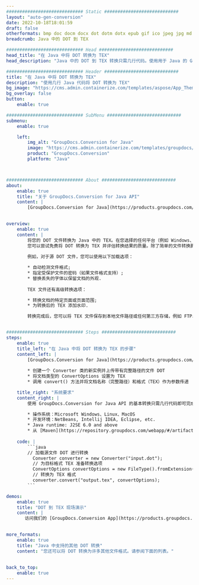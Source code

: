 ```yaml
---
############################# Static ############################
layout: "auto-gen-conversion"
date: 2022-10-18T18:01:59
draft: false
otherformats: bmp doc docm docx dot dotm dotx epub gif ico jpeg jpg md odt ott pdf png psd rtf tex tif tiff txt xps
breadcrumb: Java 中的 DOT 到 TEX

############################# Head ############################
head_title: "在 Java 中将 DOT 转换为 TEX"
head_description: "Java 中的 DOT 到 TEX 转换只需几行代码。使用用于 Java 的 GroupDocs 文档转换 API 转换 160 多种文件格式"

############################# Header ############################
title: "在 Java 中将 DOT 转换为 TEX"
description: "使用几行 Java 代码将 DOT 转换为 TEX"
bg_image: "https://cms.admin.containerize.com/templates/aspose/App_Themes/V3/images/bg/header1.png"
bg_overlay: false
button:
    enable: true

############################# SubMenu ############################
submenu:
    enable: true

    left:
        img_alt: "GroupDocs.Conversion for Java"
        image: "https://cms.admin.containerize.com/templates/groupdocs/images/product-logos/90x90-noborder/groupdocs-conversion-java.png"
        product: "GroupDocs.Conversion"
        platform: "Java"



############################# About ############################
about:
    enable: true
    title: "关于 GroupDocs.Conversion for Java API"
    content: |
        [GroupDocs.Conversion for Java](https://products.groupdocs.com/conversion/java/) 是一种高级文件格式转换 API，用于在 Microsoft Office、OpenDocument、PDF、HTML、电子邮件、CAD 等流行图像和文档格式之间进行转换。只需几行代码即可完成更多工作。本机 API 会自动检测原始文档的格式，并提供许多选项来自定义转换后的文档。除了从文档中提取信息的功能外，它还默认支持将转换结果缓存到本地磁盘。但是，任何类型的缓存存储都可以通过实施适当的接口来支持 - Amazon S3、Dropbox、Google Drive、Windows Azure、Reddis 或任何其他接口。
    

overview:
    enable: true
    content: |
        将您的 DOT 文件转换为 Java 中的 TEX。在您选择的任何平台（例如 Windows、Linux、macOS）上，只需几行 Java 代码。
        您可以尝试免费将 DOT 转换为 TEX 并评估转换结果的质量。除了简单的文件转换脚本外，您还可以尝试更复杂的选项来加载 DOT 源文件并存储 TEX 输出。 
        
        例如，对于源 DOT 文件，您可以使用以下加载选项：

        * 自动检测文件格式;
        * 指定受保护文件的密码（如果文件格式支持）;
        * 替换丢失的字体以保留文档的外观.
        
        TEX 文件还有高级转换选项：

        * 转换文档的特定页面或页面范围;
        * 为转换后的 TEX 添加水印.

        转换完成后，您可以将 TEX 文件保存到本地文件路径或任何第三方存储，例如 FTP、Amazon S3、Google Drive、Dropbox 等。请注意 - 转换 DOT到 TEX，您不需要安装任何额外的软件，例如 MS Office、Open Office、Adobe Acrobat Reader 等。


############################# Steps ############################
steps:
    enable: true
    title_left: "在 Java 中将 DOT 转换为 TEX 的步骤"
    content_left: |
        [GroupDocs.Conversion for Java](https://products.groupdocs.com/conversion/java/) 允许开发人员使用几行代码轻松地将 DOT 文件转换为 TEX。
        
        * 创建一个 Converter 类的新实例并上传带有完整路径的文件 DOT
        * 将文档类型的 ConvertOptions 设置为 TEX
        * 调用 convert() 方法并将文档名称（完整路径）和格式（TEX）作为参数传递

    title_right: "系统要求"
    content_right: |
        使用 GroupDocs.Conversion for Java API 的基本转换只需几行代码即可完成。所有主要平台和操作系统都支持我们的 API。在执行以下代码之前，请确保您的系统上安装了以下先决条件。

        * 操作系统：Microsoft Windows、Linux、MacOS
        * 开发环境：NetBeans, Intellij IDEA, Eclipse, etc.
        * Java runtime: J2SE 6.0 and above
        * 从 [Maven](https://repository.groupdocs.com/webapp/#/artifacts/browse/tree/General/repo/com/groupdocs/groupdocs-conversion) 获取最新的 GroupDocs.Conversion for Java
         
    code: |
        ```java    
        // 加载源文件 DOT 进行转换
          Converter converter = new Converter("input.dot");
          // 为目标格式 TEX 准备转换选项
          ConvertOptions convertOptions = new FileType().fromExtension("tex").getConvertOptions();
          // 转换为 TEX 格式
          converter.convert("output.tex", convertOptions);
        ```

demos:
    enable: true
    title: "DOT 到 TEX 现场演示"
    content: |
       访问我们的 [GroupDocs.Conversion App](https://products.groupdocs.app/conversion/family) 网站并立即尝试 DOT 到 TEX 转换。免费演示具有以下好处
          

more_formats:
    enable: true
    title: "Java 中支持的其他 DOT 转换"
    content: "您还可以将 DOT 转换为许多其他文件格式。请参阅下面的列表。"
       
       
back_to_top:
    enable: true
---
```

